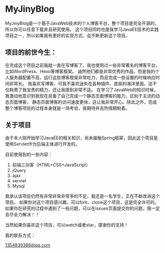 # MyJinyBlog
MyJinyBlog是一个基于JavaWeb技术的个人博客平台，整个项目是完全开源的，所以你可以任意下载并且研究使用。
这个项目同时也是我学习JavaEE技术的实践项目之一，所以如果我有更好的实现方式，会不断更新这个项目。



## 项目的前世今生：

在完成这个项目之前我就一直在写博客了，我也使用过一些非常著名的博客平台，比如WordPress、Hexo等博客框架。
诚然他们都是非常优秀的作品，但是我的个人服务器配置不高，运行这些博客框架非常吃力，而且完成一些设置的时候响应时间非常长。
我喜欢写博客，可我不喜欢迷失在各种插件、皮肤的海洋里面，这不仅耗费了我宝贵的精力，还让我感到非常不适。
在学习了JavaWeb的知识时候，我激动地意识到我现在具备了自己完成一个静态页面博客的能力，区别于主流的动态页面博客，
静态页面博客的访问速度更快，这让我非常开心。除此之外，完成整个博客项目的过程本身就是一场考验，我期待并且热情期盼着。



## 关于项目

由于本人刚开始学习JavaEE的相关知识，尚未接触Spring框架，因此这个项目是使用Servlet作为后端主体进行开发的。

目前使用到的一些内容：

1. 前端三剑客（HTML+CSS+JavaScript）
2. jQuery
3. ajax
4. servlet
5. Mysql


我承认该项目仍然有非常非常非常多的不足，我还是一名学生，正在不断改进这个项目。
如果你对这个项目感兴趣，可以fork、clone这个项目，这是完全许可的。
如果你在研究的过程中遇到了一些问题，可以在issues页面提交你的问题，我一定会尽全力解决！！

当然如果你喜欢这个项目，可以watch或者star，感谢你的支持！

我的联系方式：

[1354839386@qq.com](mailto:1354839386@qq.com)